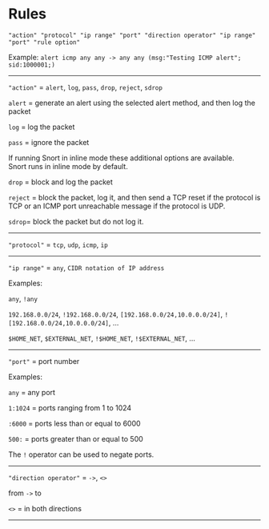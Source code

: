 # Rules

`"action" "protocol" "ip range" "port" "direction operator" "ip range" "port" "rule option"`

Example: `alert icmp any any -> any any (msg:"Testing ICMP alert"; sid:1000001;)`

___

`"action"` = `alert`, `log`, `pass`, `drop`, `reject`, `sdrop`

`alert` = generate an alert using the selected alert method, and then log the packet

`log` = log the packet

`pass` = ignore the packet

If running Snort in inline mode these additional options are available.<br>
Snort runs in inline mode by default.

`drop` =  block and log the packet

`reject` =  block the packet, log it, and then send a TCP reset if the protocol is TCP or an ICMP port unreachable
message if the protocol is UDP.

`sdrop`= block the packet but do not log it.

___

`"protocol"` = `tcp`, `udp`, `icmp`, `ip`

___

`"ip range"` = `any`, `CIDR notation of IP address`

Examples:

`any`, `!any`

`192.168.0.0/24`, `!192.168.0.0/24`, `[192.168.0.0/24,10.0.0.0/24]`, `![192.168.0.0/24,10.0.0.0/24]`, ...

`$HOME_NET`, `$EXTERNAL_NET`, `!$HOME_NET`, `!$EXTERNAL_NET`, ...

___

`"port"` = port number

Examples:

`any` = any port

`1:1024` = ports ranging from 1 to 1024

`:6000` = ports less than or equal to 6000

`500:` = ports greater than or equal to 500

The `!` operator can be used to negate ports.

___

`"direction operator"` = `->`, `<>`

from `->` to

`<>` = in both directions

___
